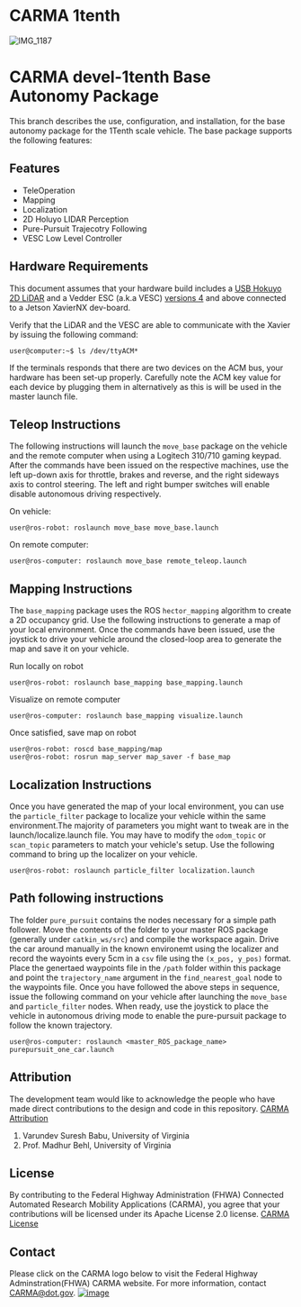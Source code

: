 # CARMA 1tenth
![IMG_1187](https://user-images.githubusercontent.com/49401497/73483195-06a20880-436d-11ea-90c9-7af8032146c0.JPG)


# CARMA devel-1tenth Base Autonomy Package
This branch describes the use, configuration, and installation, for the base autonomy package for the 1Tenth scale vehicle.
The base package supports the following features:

## Features
- TeleOperation
- Mapping
- Localization
- 2D Holuyo LIDAR Perception
- Pure-Pursuit Trajecotry Following
- VESC Low Level Controller

## Hardware Requirements

This document assumes that your hardware build includes a [USB Hokuyo 2D LiDAR](https://www.hokuyo-aut.jp/search/index.php?cate01=1&cate02=1) and a Vedder ESC (a.k.a VESC) [versions 4](https://vesc-project.com/) and above connected to a Jetson XavierNX dev-board.

Verify that the LiDAR and the VESC are able to communicate with the Xavier by issuing the following command:

```shell
user@computer:~$ ls /dev/ttyACM*
```

If the terminals responds that there are two devices on the ACM bus, your hardware has been set-up properly. Carefully note the ACM key value for each device by plugging them in alternatively as this is will be used in the master launch file.

## Teleop Instructions

The following instructions will launch the `move_base` package on the vehicle and the remote computer when using a Logitech 310/710 gaming keypad. After the commands have been issued on the respective machines, use the left up-down axis for throttle, brakes and reverse, and the right sideways axis to control steering. The left and right bumper switches will enable disable autonomous driving respectively.

On vehicle:
```
user@ros-robot: roslaunch move_base move_base.launch
```

On remote computer:
```
user@ros-computer: roslaunch move_base remote_teleop.launch
```

## Mapping Instructions

The `base_mapping` package uses the ROS `hector_mapping` algorithm to create a 2D occupancy grid. Use the following instructions to generate a map of your local environment. Once the commands have been issued, use the joystick to drive your vehicle around the closed-loop area to generate the map and save it on your vehicle.

Run locally on robot
```
user@ros-robot: roslaunch base_mapping base_mapping.launch
```

Visualize on remote computer
```
user@ros-computer: roslaunch base_mapping visualize.launch
```

Once satisfied, save map on robot
```
user@ros-robot: roscd base_mapping/map
user@ros-robot: rosrun map_server map_saver -f base_map
```

## Localization Instructions

Once you have generated the map of your local environment, you can use the `particle_filter` package to localize your vehicle within the same environment.The majority of parameters you might want to tweak are in the launch/localize.launch file. You may have to modify the `odom_topic` or `scan_topic` parameters to match your vehicle's setup. Use the following command to bring up the localizer on your vehicle.

```
user@ros-robot: roslaunch particle_filter localization.launch
```

## Path following instructions

The folder `pure_pursuit` contains the nodes necessary for a simple path follower. Move the contents of the folder to your master ROS package (generally under `catkin_ws/src`) and compile the workspace again. Drive the car around manually in the known environemt using the localizer and record the wayoints every 5cm in a `csv` file using the `(x_pos, y_pos)` format. Place the genertaed waypoints file in the `/path` folder within this package and point the `trajectory_name` argument in the `find_nearest_goal` node to the waypoints file. Once you have followed the above steps in sequence, issue the following command on your vehicle after launching the `move_base` and `particle_filter` nodes. When ready, use the joystick to place the vehicle in autonomous driving mode to enable the pure-pursuit package to follow the known trajectory.

```console
user@ros-computer: roslaunch <master_ROS_package_name> purepursuit_one_car.launch
```

## Attribution
The development team would like to acknowledge the people who have made direct contributions to the design and code in this repository. [CARMA Attribution](https://github.com/usdot-fhwa-stol/CARMAPlatform/blob/develop/ATTRIBUTION.md)

1. Varundev Suresh Babu, University of Virginia
2. Prof. Madhur Behl, University of Virginia

## License
By contributing to the Federal Highway Administration (FHWA) Connected Automated Research Mobility Applications (CARMA), you agree that your contributions will be licensed under its Apache License 2.0 license. [CARMA License](https://github.com/usdot-fhwa-stol/CARMAPlatform/blob/develop/docs/License.md)
## Contact
Please click on the CARMA logo below to visit the Federal Highway Adminstration(FHWA) CARMA website. For more information, contact CARMA@dot.gov. 
[![image](https://user-images.githubusercontent.com/49401497/73481729-7367d380-436a-11ea-9ba9-c343eb99da82.png)](https://highways.dot.gov/research/research-programs/operations/CARMA)

